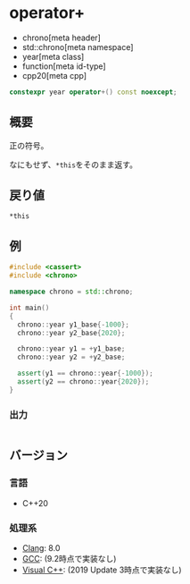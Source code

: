 # operator+
* chrono[meta header]
* std::chrono[meta namespace]
* year[meta class]
* function[meta id-type]
* cpp20[meta cpp]

```cpp
constexpr year operator+() const noexcept;
```

## 概要
正の符号。

なにもせず、`*this`をそのまま返す。


## 戻り値
`*this`


## 例
```cpp example
#include <cassert>
#include <chrono>

namespace chrono = std::chrono;

int main()
{
  chrono::year y1_base{-1000};
  chrono::year y2_base{2020};

  chrono::year y1 = +y1_base;
  chrono::year y2 = +y2_base;

  assert(y1 == chrono::year{-1000});
  assert(y2 == chrono::year{2020});
}
```

### 出力
```
```

## バージョン
### 言語
- C++20

### 処理系
- [Clang](/implementation.md#clang): 8.0
- [GCC](/implementation.md#gcc): (9.2時点で実装なし)
- [Visual C++](/implementation.md#visual_cpp): (2019 Update 3時点で実装なし)
